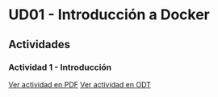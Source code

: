 # UD01 - Introducción a Docker

## Actividades

### Actividad 1 - Introducción

[Ver actividad en PDF](https://github.com/Maek0s/SGE/blob/main/UD01-Docker/UD1_Docker_Introducci%C3%B3n_MarcosZahonero.pdf)
[Ver actividad en ODT](https://github.com/Maek0s/SGE/blob/main/UD01-Docker/UD1_Docker_Introducci%C3%B3n_MarcosZahonero.odt)
